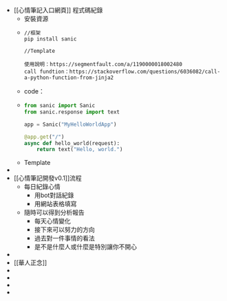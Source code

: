 - [[心情筆記入口網頁]] 程式碼紀錄
	- 安裝資源
	- ```
	  //框架
	  pip install sanic
	  
	  //Template
	  
	  使用說明：https://segmentfault.com/a/1190000018002480
	  call fundtion：https://stackoverflow.com/questions/6036082/call-a-python-function-from-jinja2
	  
	  ```
	- code：
	- ```python
	  from sanic import Sanic
	  from sanic.response import text
	  
	  app = Sanic("MyHelloWorldApp")
	  
	  @app.get("/")
	  async def hello_world(request):
	      return text("Hello, world.")
	  ```
	- Template
-
- [[心情筆記開發v0.1]]流程
	- 每日紀錄心情
		- 用bot對話紀錄
		- 用網站表格填寫
	- 隨時可以得到分析報告
		- 每天心情變化
		- 接下來可以努力的方向
		- 過去對一件事情的看法
		- 是不是什麼人或什麼是特別讓你不開心
-
- [[華人正念]]
-
-
-
-